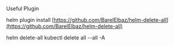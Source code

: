 Useful Plugin 

helm plugin install [https://github.com/BarelElbaz/helm-delete-all](https://github.com/BarelElbaz/helm-delete-all)

helm delete-all
kubectl delete all --all -A